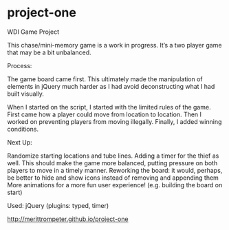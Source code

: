 # project-one
WDI Game Project

This chase/mini-memory game is a work in progress.
It’s a two player game that may be a bit unbalanced.

Process:

The game board came first. This ultimately made the manipulation of elements in jQuery much harder as I had avoid deconstructing what I had built visually.

When I started on the script, I started with the limited rules of the game. 
First came how a player could move from location to location.
Then I worked on preventing players from moving illegally.
Finally, I added winning conditions.


Next Up:

Randomize starting locations and tube lines.
Adding a timer for the thief as well. This should make the game more balanced, putting pressure on both players to move in a timely manner.
Reworking the board: it would, perhaps, be better to hide and show icons instead of removing and appending them
More animations for a more fun user experience! (e.g. building the board on start)

Used: jQuery (plugins: typed, timer)

http://merittrompeter.github.io/project-one
